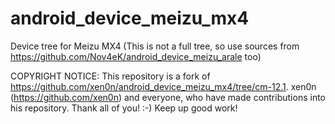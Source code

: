 # android_device_meizu_mx4
Device tree for Meizu MX4 (This is not a full tree, so use sources from https://github.com/Nov4eK/android_device_meizu_arale too)

COPYRIGHT NOTICE: 
This repository is a fork of https://github.com/xen0n/android_device_meizu_mx4/tree/cm-12.1. 
xen0n (https://github.com/xen0n) and everyone, who have made contributions into his repository.
Thank all of you! :-) Keep up good work!
